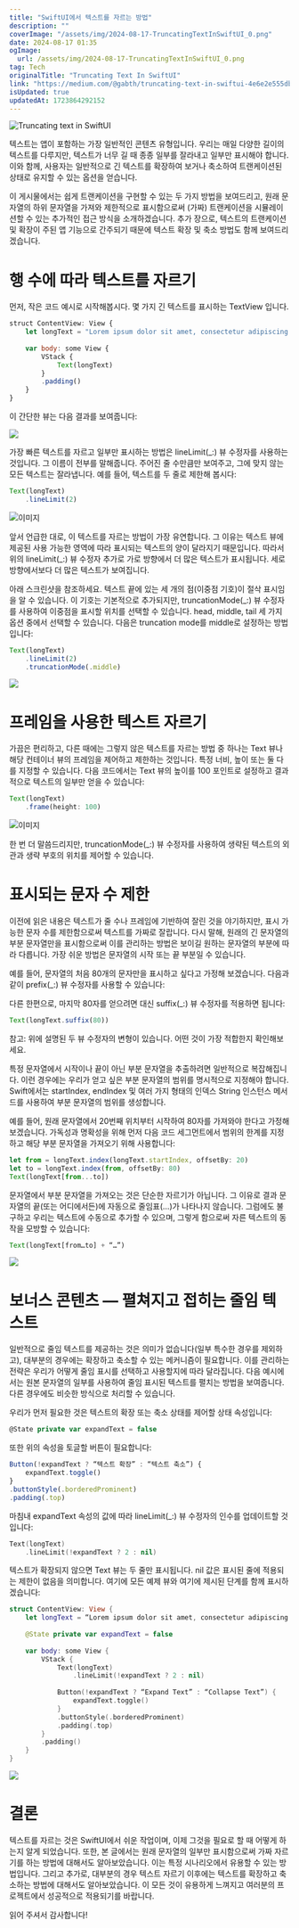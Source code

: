 ```yaml
---
title: "SwiftUI에서 텍스트를 자르는 방법"
description: ""
coverImage: "/assets/img/2024-08-17-TruncatingTextInSwiftUI_0.png"
date: 2024-08-17 01:35
ogImage: 
  url: /assets/img/2024-08-17-TruncatingTextInSwiftUI_0.png
tag: Tech
originalTitle: "Truncating Text In SwiftUI"
link: "https://medium.com/@gabth/truncating-text-in-swiftui-4e6e2e555dbd"
isUpdated: true
updatedAt: 1723864292152
---
```




![Truncating text in SwiftUI](/assets/img/2024-08-17-TruncatingTextInSwiftUI_0.png)

텍스트는 앱이 포함하는 가장 일반적인 콘텐츠 유형입니다. 우리는 매일 다양한 길이의 텍스트를 다루지만, 텍스트가 너무 길 때 종종 일부를 잘라내고 일부만 표시해야 합니다. 이와 함께, 사용자는 일반적으로 긴 텍스트를 확장하여 보거나 축소하여 트랜케이션된 상태로 유지할 수 있는 옵션을 얻습니다.

이 게시물에서는 쉽게 트랜케이션을 구현할 수 있는 두 가지 방법을 보여드리고, 원래 문자열의 하위 문자열을 가져와 제한적으로 표시함으로써 (가짜) 트랜케이션을 시뮬레이션할 수 있는 추가적인 접근 방식을 소개하겠습니다. 추가 장으로, 텍스트의 트랜케이션 및 확장이 주된 앱 기능으로 간주되기 때문에 텍스트 확장 및 축소 방법도 함께 보여드리겠습니다.

# 행 수에 따라 텍스트를 자르기


<div class="content-ad"></div>

먼저, 작은 코드 예시로 시작해봅시다. 몇 가지 긴 텍스트를 표시하는 TextView 입니다.

```js
struct ContentView: View {
    let longText = "Lorem ipsum dolor sit amet, consectetur adipiscing elit, sed do eiusmod tempor incididunt ut labore et dolore magna aliqua. Ut enim ad minim veniam, quis nostrud exercitation ullamco laboris nisi ut aliquip ex ea commodo consequat. Duis aute irure dolor in reprehenderit in voluptate velit esse cillum dolore eu fugiat nulla pariatur. Excepteur sint occaecat cupidatat non proident, sunt in culpa qui officia deserunt mollit anim id est laborum."
    
    var body: some View {
        VStack {
            Text(longText)
        }
        .padding()
    }
}
```

이 간단한 뷰는 다음 결과를 보여줍니다:

<img src="/assets/img/2024-08-17-TruncatingTextInSwiftUI_1.png" />

<div class="content-ad"></div>

가장 빠른 텍스트를 자르고 일부만 표시하는 방법은 lineLimit(_:) 뷰 수정자를 사용하는 것입니다. 그 이름이 전부를 말해줍니다. 주어진 줄 수만큼만 보여주고, 그에 맞지 않는 모든 텍스트는 잘라냅니다. 예를 들어, 텍스트를 두 줄로 제한해 봅시다:

```js
Text(longText)
    .lineLimit(2)
```

![이미지](/assets/img/2024-08-17-TruncatingTextInSwiftUI_2.png)

앞서 언급한 대로, 이 텍스트를 자르는 방법이 가장 유연합니다. 그 이유는 텍스트 뷰에 제공된 사용 가능한 영역에 따라 표시되는 텍스트의 양이 달라지기 때문입니다. 따라서 위의 lineLimit(_:) 뷰 수정자 추가로 가로 방향에서 더 많은 텍스트가 표시됩니다. 세로 방향에서보다 더 많은 텍스트가 보여집니다.

<div class="content-ad"></div>


아래 스크린샷을 참조하세요. 텍스트 끝에 있는 세 개의 점(이중점 기호)이 절삭 표시임을 알 수 있습니다. 이 기호는 기본적으로 추가되지만, truncationMode(_:) 뷰 수정자를 사용하여 이중점을 표시할 위치를 선택할 수 있습니다. head, middle, tail 세 가지 옵션 중에서 선택할 수 있습니다. 다음은 truncation mode를 middle로 설정하는 방법입니다:

```js
Text(longText)
    .lineLimit(2)
    .truncationMode(.middle)
```

<img src="/assets/img/2024-08-17-TruncatingTextInSwiftUI_4.png" />

<div class="content-ad"></div>

# 프레임을 사용한 텍스트 자르기

가끔은 편리하고, 다른 때에는 그렇지 않은 텍스트를 자르는 방법 중 하나는 Text 뷰나 해당 컨테이너 뷰의 프레임을 제어하고 제한하는 것입니다. 특정 너비, 높이 또는 둘 다를 지정할 수 있습니다. 다음 코드에서는 Text 뷰의 높이를 100 포인트로 설정하고 결과적으로 텍스트의 일부만 얻을 수 있습니다:

```js
Text(longText)
    .frame(height: 100)
```

![이미지](/assets/img/2024-08-17-TruncatingTextInSwiftUI_5.png)

<div class="content-ad"></div>

한 번 더 말씀드리지만, truncationMode(_:) 뷰 수정자를 사용하여 생략된 텍스트의 외관과 생략 부호의 위치를 제어할 수 있습니다.

# 표시되는 문자 수 제한

이전에 읽은 내용은 텍스트가 줄 수나 프레임에 기반하여 잘린 것을 야기하지만, 표시 가능한 문자 수를 제한함으로써 텍스트를 가짜로 잘랍니다. 다시 말해, 원래의 긴 문자열의 부분 문자열만을 표시함으로써 이를 관리하는 방법은 보이길 원하는 문자열의 부분에 따라 다릅니다. 가장 쉬운 방법은 문자열의 시작 또는 끝 부분일 수 있습니다.

예를 들어, 문자열의 처음 80개의 문자만을 표시하고 싶다고 가정해 보겠습니다. 다음과 같이 prefix(_:) 뷰 수정자를 사용할 수 있습니다:

<div class="content-ad"></div>

다른 한편으로, 마지막 80자를 얻으려면 대신 suffix(_:) 뷰 수정자를 적용하면 됩니다:

```js
Text(longText.suffix(80))
```

참고: 위에 설명된 두 뷰 수정자의 변형이 있습니다. 어떤 것이 가장 적합한지 확인해보세요.

<div class="content-ad"></div>

특정 문자열에서 시작이나 끝이 아닌 부분 문자열을 추출하려면 일반적으로 복잡해집니다. 이런 경우에는 우리가 얻고 싶은 부분 문자열의 범위를 명시적으로 지정해야 합니다. Swift에서는 startIndex, endIndex 및 여러 가지 형태의 인덱스 String 인스턴스 메서드를 사용하여 부분 문자열의 범위를 생성합니다.

예를 들어, 원래 문자열에서 20번째 위치부터 시작하여 80자를 가져와야 한다고 가정해 보겠습니다. 가독성과 명확성을 위해 먼저 다음 코드 세그먼트에서 범위의 한계를 지정하고 해당 부분 문자열을 가져오기 위해 사용합니다:

```js
let from = longText.index(longText.startIndex, offsetBy: 20)
let to = longText.index(from, offsetBy: 80)
Text(longText[from...to])
```

문자열에서 부분 문자열을 가져오는 것은 단순한 자르기가 아닙니다. 그 이유로 결과 문자열의 끝(또는 어디에서든)에 자동으로 줄임표(…)가 나타나지 않습니다. 그럼에도 불구하고 우리는 텍스트에 수동으로 추가할 수 있으며, 그렇게 함으로써 자른 텍스트의 동작을 모방할 수 있습니다:

<div class="content-ad"></div>

```js
Text(longText[from…to] + “…”)
```

<img src="/assets/img/2024-08-17-TruncatingTextInSwiftUI_6.png" />

# 보너스 콘텐츠 — 펼쳐지고 접히는 줄임 텍스트

일반적으로 줄임 텍스트를 제공하는 것은 의미가 없습니다(일부 특수한 경우를 제외하고), 대부분의 경우에는 확장하고 축소할 수 있는 메커니즘이 필요합니다. 이를 관리하는 전략은 우리가 어떻게 줄임 표시를 선택하고 사용할지에 따라 달라집니다. 다음 예시에서는 원본 문자열의 일부를 사용하여 줄임 표시된 텍스트를 펼치는 방법을 보여줍니다. 다른 경우에도 비슷한 방식으로 처리할 수 있습니다.

<div class="content-ad"></div>

우리가 먼저 필요한 것은 텍스트의 확장 또는 축소 상태를 제어할 상태 속성입니다:

```js
@State private var expandText = false
```

또한 위의 속성을 토글할 버튼이 필요합니다:

```js
Button(!expandText ? “텍스트 확장” : “텍스트 축소”) {
    expandText.toggle()
}
.buttonStyle(.borderedProminent)
.padding(.top)
```

<div class="content-ad"></div>

마침내 expandText 속성의 값에 따라 lineLimit(_:) 뷰 수정자의 인수를 업데이트할 것입니다:

```swift
Text(longText)
    .lineLimit(!expandText ? 2 : nil)
```

텍스트가 확장되지 않으면 Text 뷰는 두 줄만 표시됩니다. nil 값은 표시된 줄에 적용되는 제한이 없음을 의미합니다. 여기에 모든 예제 뷰와 여기에 제시된 단계를 함께 표시하겠습니다:

```swift
struct ContentView: View {
    let longText = “Lorem ipsum dolor sit amet, consectetur adipiscing elit, sed do eiusmod tempor incididunt ut labore et dolore magna aliqua. Ut enim ad minim veniam, quis nostrud exercitation ullamco laboris nisi ut aliquip ex ea commodo consequat. Duis aute irure dolor in reprehenderit in voluptate velit esse cillum dolore eu fugiat nulla pariatur. Excepteur sint occaecat cupidatat non proident, sunt in culpa qui officia deserunt mollit anim id est laborum.”
    
    @State private var expandText = false
    
    var body: some View {
        VStack {
            Text(longText)
                .lineLimit(!expandText ? 2 : nil)
            
            Button(!expandText ? “Expand Text” : “Collapse Text”) {
                expandText.toggle()
            }
            .buttonStyle(.borderedProminent)
            .padding(.top)
        }
        .padding()
    }
}
```

<div class="content-ad"></div>

<img src="/assets/img/2024-08-17-TruncatingTextInSwiftUI_7.png" />

# 결론

텍스트를 자르는 것은 SwiftUI에서 쉬운 작업이며, 이제 그것을 필요로 할 때 어떻게 하는지 알게 되었습니다. 또한, 본 글에서는 원래 문자열의 일부만 표시함으로써 가짜 자르기를 하는 방법에 대해서도 알아보았습니다. 이는 특정 시나리오에서 유용할 수 있는 방법입니다. 그리고 추가로, 대부분의 경우 텍스트 자르기 이후에는 텍스트를 확장하고 축소하는 방법에 대해서도 알아보았습니다. 이 모든 것이 유용하게 느껴지고 여러분의 프로젝트에서 성공적으로 적용되기를 바랍니다.

읽어 주셔서 감사합니다!